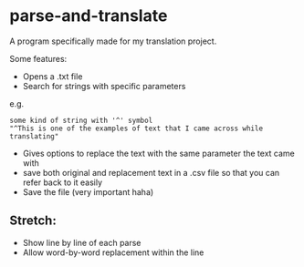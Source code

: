 # parse-and-translate

A program specifically made for my translation project.

Some features:

- Opens a .txt file
- Search for strings with specific parameters

e.g.

```
some kind of string with '^' symbol
"^This is one of the examples of text that I came across while translating"
```

- Gives options to replace the text with the same parameter the text came with
- save both original and replacement text in a .csv file so that you can refer back to it easily
- Save the file (very important haha)


## Stretch:

- Show line by line of each parse
- Allow word-by-word replacement within the line
